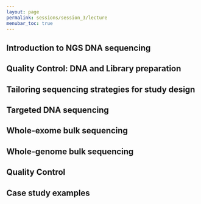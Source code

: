 ```yaml
---
layout: page
permalink: sessions/session_3/lecture
menubar_toc: true
---
```


## Introduction to NGS DNA sequencing

## Quality Control: DNA and Library preparation

## Tailoring sequencing strategies for study design

## Targeted DNA sequencing

## Whole-exome bulk sequencing

## Whole-genome bulk sequencing

## Quality Control

## Case study examples
